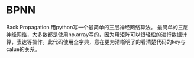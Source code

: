 # BPNN
Back Propagation 用python写一个最简单的三层神经网络算法。
最简单的三层神经网络，大多数都是使用np.array写的，因为用矩阵可以很轻松的进行数据计算，表达等操作。此代码使用全字典，意在更为清晰明了的看清楚代码的key与calue的关系。


